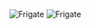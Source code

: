 <img src="profile/frigate-intro.png" alt="Frigate" />

<img src="https://github.com/frigate-apps/Frigate/raw/main/Frigate-Logo.png" alt="Frigate" />
